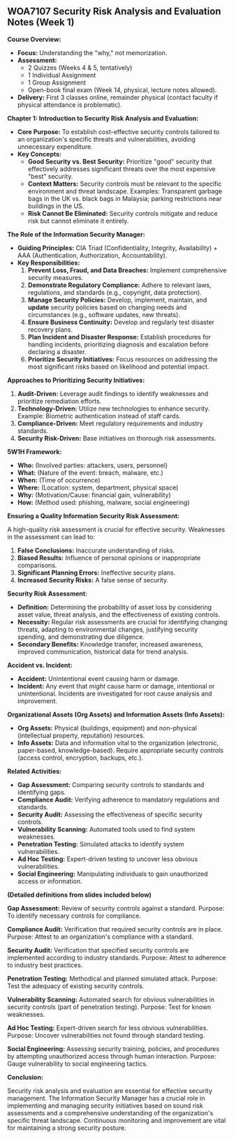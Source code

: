 ## WOA7107 Security Risk Analysis and Evaluation Notes (Week 1)

**Course Overview:**

* **Focus:** Understanding the "why," not memorization.
* **Assessment:**
    * 2 Quizzes (Weeks 4 & 5, tentatively)
    * 1 Individual Assignment
    * 1 Group Assignment
    * Open-book final exam (Week 14, physical, lecture notes allowed).
* **Delivery:** First 3 classes online, remainder physical (contact faculty if physical attendance is problematic).


**Chapter 1: Introduction to Security Risk Analysis and Evaluation:**

* **Core Purpose:** To establish cost-effective security controls tailored to an organization's specific threats and vulnerabilities, avoiding unnecessary expenditure.
* **Key Concepts:**
    * **Good Security vs. Best Security:** Prioritize "good" security that effectively addresses significant threats over the most expensive "best" security.
    * **Context Matters:** Security controls must be relevant to the specific environment and threat landscape.  Examples: Transparent garbage bags in the UK vs. black bags in Malaysia; parking restrictions near buildings in the US.
    * **Risk Cannot Be Eliminated:** Security controls mitigate and reduce risk but cannot eliminate it entirely.

**The Role of the Information Security Manager:**

* **Guiding Principles:** CIA Triad (Confidentiality, Integrity, Availability) + AAA (Authentication, Authorization, Accountability).
* **Key Responsibilities:**
    1. **Prevent Loss, Fraud, and Data Breaches:** Implement comprehensive security measures.
    2. **Demonstrate Regulatory Compliance:** Adhere to relevant laws, regulations, and standards (e.g., copyright, data protection).
    3. **Manage Security Policies:**  Develop, implement, maintain, and **update** security policies based on changing needs and circumstances (e.g., software updates, new threats).
    4. **Ensure Business Continuity:** Develop and regularly test disaster recovery plans.
    5. **Plan Incident and Disaster Response:**  Establish procedures for handling incidents, prioritizing diagnosis and escalation before declaring a disaster.
    6. **Prioritize Security Initiatives:** Focus resources on addressing the most significant risks based on likelihood and potential impact.

**Approaches to Prioritizing Security Initiatives:**

1. **Audit-Driven:**  Leverage audit findings to identify weaknesses and prioritize remediation efforts.
2. **Technology-Driven:**  Utilize new technologies to enhance security. Example:  Biometric authentication instead of staff cards.
3. **Compliance-Driven:**  Meet regulatory requirements and industry standards.
4. **Security Risk-Driven:** Base initiatives on thorough risk assessments.

**5W1H Framework:**

* **Who:**  (Involved parties: attackers, users, personnel)
* **What:**  (Nature of the event: breach, malware, etc.)
* **When:**  (Time of occurrence)
* **Where:**  (Location: system, department, physical space)
* **Why:**  (Motivation/Cause: financial gain, vulnerability)
* **How:**  (Method used: phishing, malware, social engineering)

**Ensuring a Quality Information Security Risk Assessment:**

A high-quality risk assessment is crucial for effective security.  Weaknesses in the assessment can lead to:

1. **False Conclusions:** Inaccurate understanding of risks.
2. **Biased Results:**  Influence of personal opinions or inappropriate comparisons.
3. **Significant Planning Errors:** Ineffective security plans.
4. **Increased Security Risks:** A false sense of security.

**Security Risk Assessment:**

* **Definition:**  Determining the probability of asset loss by considering asset value, threat analysis, and the effectiveness of existing controls.
* **Necessity:** Regular risk assessments are crucial for identifying changing threats, adapting to environmental changes, justifying security spending, and demonstrating due diligence.
* **Secondary Benefits:**  Knowledge transfer, increased awareness, improved communication, historical data for trend analysis.

**Accident vs. Incident:**

* **Accident:** Unintentional event causing harm or damage.
* **Incident:** Any event that *might* cause harm or damage, intentional or unintentional.  Incidents are investigated for root cause analysis and improvement.

**Organizational Assets (Org Assets) and Information Assets (Info Assets):**

* **Org Assets:** Physical (buildings, equipment) and non-physical (intellectual property, reputation) resources.
* **Info Assets:**  Data and information vital to the organization (electronic, paper-based, knowledge-based).  Require appropriate security controls (access control, encryption, backups, etc.).

**Related Activities:**

* **Gap Assessment:**  Comparing security controls to standards and identifying gaps.
* **Compliance Audit:**  Verifying adherence to mandatory regulations and standards.
* **Security Audit:**  Assessing the effectiveness of specific security controls.
* **Vulnerability Scanning:**  Automated tools used to find system weaknesses.
* **Penetration Testing:**  Simulated attacks to identify system vulnerabilities.
* **Ad Hoc Testing:**  Expert-driven testing to uncover less obvious vulnerabilities.
* **Social Engineering:**  Manipulating individuals to gain unauthorized access or information.


**(Detailed definitions from slides included below)**

**Gap Assessment:** Review of security controls against a standard.  Purpose: To identify necessary controls for compliance.

**Compliance Audit:** Verification that required security controls are in place. Purpose: Attest to an organization's compliance with a standard.

**Security Audit:** Verification that specified security controls are implemented according to industry standards. Purpose:  Attest to adherence to industry best practices.

**Penetration Testing:**  Methodical and planned simulated attack. Purpose:  Test the adequacy of existing security controls.

**Vulnerability Scanning:**  Automated search for obvious vulnerabilities in security controls (part of penetration testing). Purpose: Test for known weaknesses.

**Ad Hoc Testing:** Expert-driven search for less obvious vulnerabilities. Purpose:  Uncover vulnerabilities not found through standard testing.

**Social Engineering:** Assessing security training, policies, and procedures by attempting unauthorized access through human interaction. Purpose: Gauge vulnerability to social engineering tactics.


**Conclusion:**

Security risk analysis and evaluation are essential for effective security management.  The Information Security Manager has a crucial role in implementing and managing security initiatives based on sound risk assessments and a comprehensive understanding of the organization's specific threat landscape.  Continuous monitoring and improvement are vital for maintaining a strong security posture.

